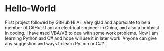 # Hello-World
First project followed by GitHub
Hi All!
Very glad and appreciate to be a member of GitHub!
I am an electrical engineer in China, and also a hobbyist in coding. I have used VBA/VB to deal with some work problems. Now I am learning Python and C# and hope will use it in later work.
Anyone can give any suggestion and ways to learn Python or C#?
